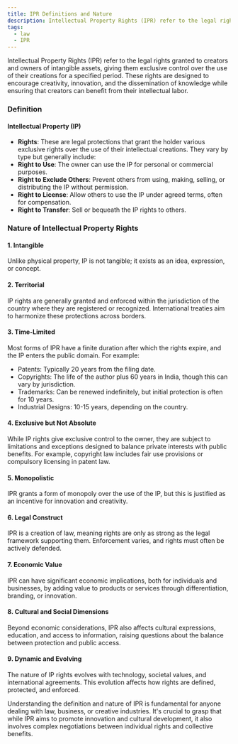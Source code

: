 ```yaml
---
title: IPR Definitions and Nature
description: Intellectual Property Rights (IPR) refer to the legal rights granted to creators and owners of intangible assets, giving them exclusive control over the use of their creations for a specified period.
tags:
  - law
  - IPR
---
```

  
Intellectual Property Rights (IPR) refer to the legal rights granted to creators and owners of intangible assets, giving them exclusive control over the use of their creations for a specified period. These rights are designed to encourage creativity, innovation, and the dissemination of knowledge while ensuring that creators can benefit from their intellectual labor.

### Definition

#### Intellectual Property (IP)

- **Rights**: These are legal protections that grant the holder various exclusive rights over the use of their intellectual creations. They vary by type but generally include:
- **Right to Use**: The owner can use the IP for personal or commercial purposes.
- **Right to Exclude Others**: Prevent others from using, making, selling, or distributing the IP without permission.
- **Right to License**: Allow others to use the IP under agreed terms, often for compensation.
- **Right to Transfer**: Sell or bequeath the IP rights to others.

### Nature of Intellectual Property Rights

#### 1. Intangible

Unlike physical property, IP is not tangible; it exists as an idea, expression, or concept.

#### 2. Territorial

IP rights are generally granted and enforced within the jurisdiction of the country where they are registered or recognized. International treaties aim to harmonize these protections across borders.

#### 3. Time-Limited

Most forms of IPR have a finite duration after which the rights expire, and the IP enters the public domain. For example:

- Patents: Typically 20 years from the filing date.
- Copyrights: The life of the author plus 60 years in India, though this can vary by jurisdiction.
- Trademarks: Can be renewed indefinitely, but initial protection is often for 10 years.
- Industrial Designs: 10-15 years, depending on the country.

#### 4. Exclusive but Not Absolute

 While IP rights give exclusive control to the owner, they are subject to limitations and exceptions designed to balance private interests with public benefits. For example, copyright law includes fair use provisions or compulsory licensing in patent law.

#### 5. Monopolistic

IPR grants a form of monopoly over the use of the IP, but this is justified as an incentive for innovation and creativity.

#### 6. Legal Construct

IPR is a creation of law, meaning rights are only as strong as the legal framework supporting them. Enforcement varies, and rights must often be actively defended.

#### 7. Economic Value

 IPR can have significant economic implications, both for individuals and businesses, by adding value to products or services through differentiation, branding, or innovation.

#### 8. Cultural and Social Dimensions

Beyond economic considerations, IPR also affects cultural expressions, education, and access to information, raising questions about the balance between protection and public access.

#### 9. Dynamic and Evolving

 The nature of IP rights evolves with technology, societal values, and international agreements. This evolution affects how rights are defined, protected, and enforced.

Understanding the definition and nature of IPR is fundamental for anyone dealing with law, business, or creative industries. It's crucial to grasp that while IPR aims to promote innovation and cultural development, it also involves complex negotiations between individual rights and collective benefits.
